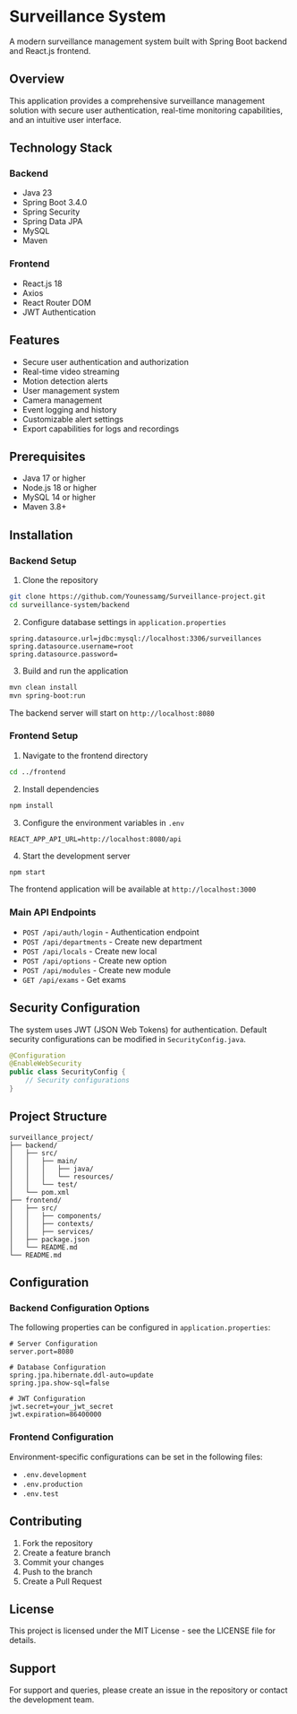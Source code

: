 # Surveillance System

A modern surveillance management system built with Spring Boot backend and React.js frontend.

## Overview

This application provides a comprehensive surveillance management solution with secure user authentication, real-time monitoring capabilities, and an intuitive user interface.

## Technology Stack

### Backend
- Java 23
- Spring Boot 3.4.0
- Spring Security 
- Spring Data JPA
- MySQL
- Maven

### Frontend
- React.js 18
- Axios
- React Router DOM
- JWT Authentication

## Features

- Secure user authentication and authorization
- Real-time video streaming
- Motion detection alerts
- User management system
- Camera management
- Event logging and history
- Customizable alert settings
- Export capabilities for logs and recordings

## Prerequisites

- Java 17 or higher
- Node.js 18 or higher
- MySQL 14 or higher
- Maven 3.8+

## Installation

### Backend Setup

1. Clone the repository
```bash
git clone https://github.com/Younessamg/Surveillance-project.git
cd surveillance-system/backend
```

2. Configure database settings in `application.properties`
```properties
spring.datasource.url=jdbc:mysql://localhost:3306/surveillances
spring.datasource.username=root
spring.datasource.password=
```

3. Build and run the application
```bash
mvn clean install
mvn spring-boot:run
```

The backend server will start on `http://localhost:8080`

### Frontend Setup

1. Navigate to the frontend directory
```bash
cd ../frontend
```

2. Install dependencies
```bash
npm install
```

3. Configure the environment variables in `.env`
```env
REACT_APP_API_URL=http://localhost:8080/api
```

4. Start the development server
```bash
npm start
```

The frontend application will be available at `http://localhost:3000`


### Main API Endpoints

- `POST /api/auth/login` - Authentication endpoint
- `POST /api/departments` - Create new department
- `POST /api/locals` - Create new local
- `POST /api/options` - Create new option
- `POST /api/modules` - Create new module
- `GET /api/exams` - Get exams


## Security Configuration

The system uses JWT (JSON Web Tokens) for authentication. Default security configurations can be modified in `SecurityConfig.java`.

```java
@Configuration
@EnableWebSecurity
public class SecurityConfig {
    // Security configurations
}
```

## Project Structure

```
surveillance_project/
├── backend/
│   ├── src/
│   │   ├── main/
│   │   │   ├── java/
│   │   │   └── resources/
│   │   └── test/
│   └── pom.xml
├── frontend/
│   ├── src/
│   │   ├── components/
│   │   ├── contexts/
│   │   ├── services/
│   ├── package.json
│   └── README.md
└── README.md
```

## Configuration

### Backend Configuration Options

The following properties can be configured in `application.properties`:

```properties
# Server Configuration
server.port=8080

# Database Configuration
spring.jpa.hibernate.ddl-auto=update
spring.jpa.show-sql=false

# JWT Configuration
jwt.secret=your_jwt_secret
jwt.expiration=86400000
```

### Frontend Configuration

Environment-specific configurations can be set in the following files:
- `.env.development`
- `.env.production`
- `.env.test`

## Contributing

1. Fork the repository
2. Create a feature branch
3. Commit your changes
4. Push to the branch
5. Create a Pull Request

## License

This project is licensed under the MIT License - see the LICENSE file for details.

## Support

For support and queries, please create an issue in the repository or contact the development team.
